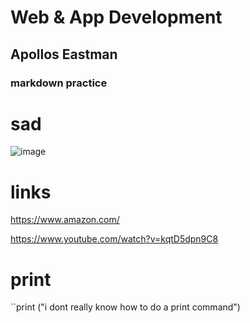 # Web & App Development

## Apollos Eastman

### markdown practice
# sad
![image](https://github.com/user-attachments/assets/09a5e852-576d-46bb-a30a-d83122c2f1aa)
# links
https://www.amazon.com/

https://www.youtube.com/watch?v=kqtD5dpn9C8

# print
``print ("i dont really know how to do a print command")
